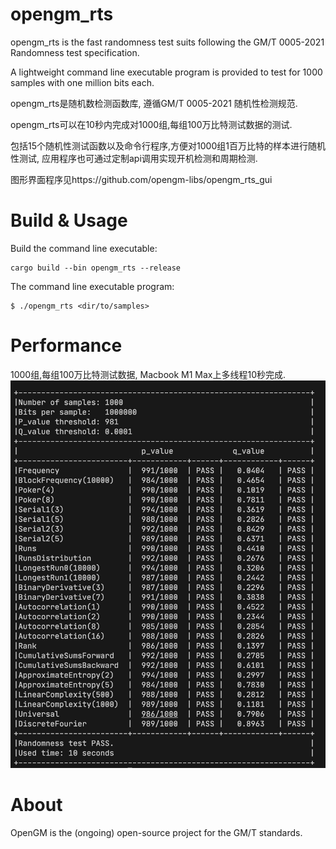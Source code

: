 # opengm_rts
opengm_rts is the fast randomness test suits following the GM/T 0005-2021 Randomness test specification.

A lightweight command line executable program is provided to test for 1000 samples with one million bits each.

opengm_rts是随机数检测函数库, 遵循GM/T 0005-2021 随机性检测规范.

opengm_rts可以在10秒内完成对1000组,每组100万比特测试数据的测试.

包括15个随机性测试函数以及命令行程序,方便对1000组1百万比特的样本进行随机性测试, 应用程序也可通过定制api调用实现开机检测和周期检测.

图形界面程序见https://github.com/opengm-libs/opengm_rts_gui

# Build & Usage
Build the command line executable:
```
cargo build --bin opengm_rts --release
```

The command line executable program:
```
$ ./opengm_rts <dir/to/samples>
```

# Performance
1000组,每组100万比特测试数据, Macbook M1 Max上多线程10秒完成.
![performace](./perf.jpg)

# About
OpenGM is the (ongoing) open-source project for the GM/T standards.
